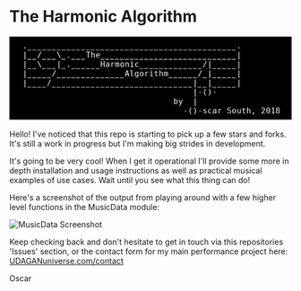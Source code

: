 # The Harmonic Algorithm

![Header](img/header.png)

Hello!
I've noticed that this repo is starting to pick up a few stars and forks.
It's still a work in progress but I'm making big strides in development.

It's going to be very cool! When I get it operational I'll provide some
more in depth installation and usage instructions as well as practical
musical examples of use cases. Wait until you see what this thing can do!

Here's a screenshot of the output from playing around with a few higher 
level functions in the MusicData module:

![MusicData Screenshot](imgs/image.png)

Keep checking back and don't hesitate to get in touch via this 
repositories 'Issues' section, or the contact form for my main 
performance project here: [UDAGANuniverse.com/contact](https://www.UDAGANuniverse.com/contact)

Oscar